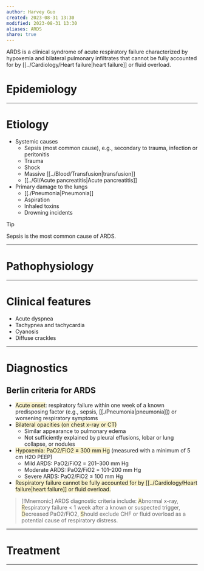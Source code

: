 ```yaml
---
author: Harvey Guo
created: 2023-08-31 13:30
modified: 2023-08-31 13:30
aliases: ARDS
share: true
---
```

ARDS is a clinical syndrome of acute respiratory failure characterized by hypoxemia and bilateral pulmonary infiltrates that cannot be fully accounted for by [[../Cardiology/Heart failure|heart failure]] or fluid overload.
# Epidemiology


---
# Etiology
- Systemic causes
	- Sepsis (most common cause), e.g., secondary to trauma, infection or peritonitis
	- Trauma
	- Shock
	- Massive [[../Blood/Transfusion|transfusion]] 
	- [[../GI/Acute pancreatitis|Acute pancreatitis]]
- Primary damage to the lungs
	- [[./Pneumonia|Pneumonia]]
	- Aspiration
	- Inhaled toxins
	- Drowning incidents

>[!tip] 
>Sepsis is the most common cause of ARDS.

---
# Pathophysiology


---
# Clinical features
- Acute dyspnea
- Tachypnea and tachycardia
- Cyanosis
- Diffuse crackles

---
# Diagnostics
## Berlin criteria for ARDS
- <span style="background:rgba(240, 200, 0, 0.2)">Acute onset</span>: respiratory failure within one week of a known predisposing factor (e.g., sepsis, [[./Pneumonia|pneumonia]]) or worsening respiratory symptoms
- <span style="background:rgba(240, 200, 0, 0.2)">Bilateral opacities (on chest x-ray or CT)</span>
	- Similar appearance to pulmonary edema
	- Not sufficiently explained by pleural effusions, lobar or lung collapse, or nodules
- <span style="background:rgba(240, 200, 0, 0.2)">Hypoxemia: PaO2/FiO2 ≤ 300 mm Hg</span> (measured with a minimum of 5 cm H2O PEEP)
	- Mild ARDS: PaO2/FiO2 = 201–300 mm Hg
	- Moderate ARDS: PaO2/FiO2 = 101–200 mm Hg
	- Severe ARDS: PaO2/FiO2 ≤ 100 mm Hg
- <span style="background:rgba(240, 200, 0, 0.2)">Respiratory failure cannot be fully accounted for by [[../Cardiology/Heart failure|heart failure]] or fluid overload.</span>

>[!Mnemonic] 
>ARDS diagnostic criteria include: <span style="background:rgba(240, 200, 0, 0.2)">A</span>bnormal x-ray, <span style="background:rgba(240, 200, 0, 0.2)">R</span>espiratory failure < 1 week after a known or suspected trigger, <span style="background:rgba(240, 200, 0, 0.2)">D</span>ecreased PaO2/FiO2, <span style="background:rgba(240, 200, 0, 0.2)">S</span>hould exclude CHF or fluid overload as a potential cause of respiratory distress.

---
# Treatment


---
